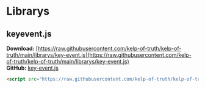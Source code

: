 # Librarys

## keyevent.js
**Download:** [https://raw.githubusercontent.com/kelp-of-truth/kelp-of-truth/main/librarys/key-event.js](https://raw.githubusercontent.com/kelp-of-truth/kelp-of-truth/main/librarys/key-event.js)<br>
**GitHub:** [key-event.js](./key-event.js)
```html
<script src="https://raw.githubusercontent.com/kelp-of-truth/kelp-of-truth/main/librarys/key-event.js"></script>
```
